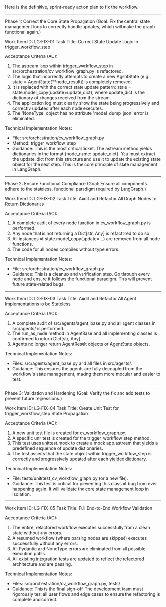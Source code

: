 Here is the definitive, sprint-ready action plan to fix the workflow.

  ---


  Phase 1: Correct the Core State Propagation
  (Goal: Fix the central state management loop to correctly handle updates, which will make the graph functional again.)


  Work Item ID: LG-FIX-01
  Task Title: Correct State Update Logic in trigger_workflow_step


  Acceptance Criteria (AC):
   1. The astream loop within trigger_workflow_step in src/orchestration/cv_workflow_graph.py is refactored.
   2. The logic that incorrectly attempts to create a new AgentState (e.g., state = AgentState(**node_result)) is completely removed.
   3. It is replaced with the correct state update pattern: state = state.model_copy(update=update_dict), where update_dict is the dictionary
      of changes received from the stream.
   4. The application log must clearly show the state being progressively and correctly updated after each node executes.
   5. The 'NoneType' object has no attribute 'model_dump_json' error is eliminated.


  Technical Implementation Notes:
   * File: src/orchestration/cv_workflow_graph.py
   * Method: trigger_workflow_step
   * Guidance: This is the most critical ticket. The astream method yields dictionaries in the format {node_name: update_dict}. You must
     extract the update_dict from this structure and use it to update the existing state object for the next step. This is the core principle
     of state management in LangGraph.

  ---


  Phase 2: Ensure Functional Compliance
  (Goal: Ensure all components adhere to the stateless, functional paradigm required by LangGraph.)


  Work Item ID: LG-FIX-02
  Task Title: Audit and Refactor All Graph Nodes to Return Dictionaries


  Acceptance Criteria (AC):
   1. A complete audit of every node function in cv_workflow_graph.py is performed.
   2. Any node that is not returning a Dict[str, Any] is refactored to do so.
   3. All instances of state.model_copy(update=...) are removed from all node functions.
   4. The code for all nodes compiles without type errors.


  Technical Implementation Notes:
   * File: src/orchestration/cv_workflow_graph.py
   * Guidance: This is a cleanup and verification step. Go through every node and ensure it follows the functional paradigm. This will prevent
     future state-related bugs.

  ---


  Work Item ID: LG-FIX-03
  Task Title: Audit and Refactor All Agent Implementations to be Stateless


  Acceptance Criteria (AC):
   1. A complete audit of src/agents/agent_base.py and all agent classes in src/agents/ is performed.
   2. The run_as_node method in AgentBase and all implementing classes is confirmed to return Dict[str, Any].
   3. Agents no longer return AgentResult objects or AgentState objects.


  Technical Implementation Notes:
   * Files: src/agents/agent_base.py and all files in src/agents/.
   * Guidance: This ensures the agents are fully decoupled from the workflow's state management, making them more modular and easier to test.

  ---


  Phase 3: Validation and Hardening
  (Goal: Verify the fix and add tests to prevent future regressions.)


  Work Item ID: LG-FIX-04
  Task Title: Create Unit Test for trigger_workflow_step State Propagation


  Acceptance Criteria (AC):
   1. A new unit test file is created for cv_workflow_graph.py.
   2. A specific unit test is created for the trigger_workflow_step method.
   3. This test uses unittest.mock to create a mock app.astream that yields a predefined sequence of update dictionaries.
   4. The test asserts that the state object within trigger_workflow_step is correctly and progressively updated after each yielded dictionary.


  Technical Implementation Notes:
   * File: tests/unit/test_cv_workflow_graph.py (or a new file).
   * Guidance: This test is critical for preventing this class of bug from ever happening again. It will validate the core state management
     loop in isolation.


  ---


  Work Item ID: LG-FIX-05
  Task Title: Full End-to-End Workflow Validation


  Acceptance Criteria (AC):
   1. The entire, refactored workflow executes successfully from a clean state without any errors.
   2. A resumed workflow (where parsing nodes are skipped) executes successfully without any errors.
   3. All Pydantic and NoneType errors are eliminated from all possible execution paths.
   4. All existing integration tests are updated to reflect the refactored architecture and are passing.


  Technical Implementation Notes:
   * Files: src/orchestration/cv_workflow_graph.py, tests/
   * Guidance: This is the final sign-off. The development team must rigorously test all user flows and edge cases to ensure the refactoring
     is complete and correct.